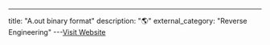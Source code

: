 ---
title: "A.out binary format"
description: "🌎"
external_category: "Reverse Engineering"
---[Visit Website](https://wiki.osdev.org/A.out)

